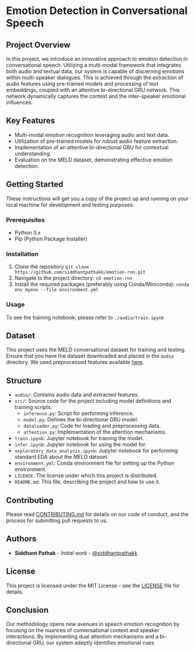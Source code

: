 # Emotion Detection in Conversational Speech

## Project Overview

In this project, we introduce an innovative approach to emotion detection in conversational speech. Utilizing a multi-modal framework that integrates both audio and textual data, our system is capable of discerning emotions within multi-speaker dialogues. This is achieved through the extraction of audio features using pre-trained models and processing of text embeddings, coupled with an attentive bi-directional GRU network. This network dynamically captures the context and the inter-speaker emotional influences.

## Key Features

- Multi-modal emotion recognition leveraging audio and text data.
- Utilization of pre-trained models for robust audio feature extraction.
- Implementation of an attentive bi-directional GRU for contextual understanding.
- Evaluation on the MELD dataset, demonstrating effective emotion detection.

## Getting Started

These instructions will get you a copy of the project up and running on your local machine for development and testing purposes.

### Prerequisites

- Python 3.x
- Pip (Python Package Installer)

### Installation

1. Clone the repository
   `git clone https://github.com/siddhantpathakk/emotion-rnn.git`
2. Navigate to the project directory:
   `cd emotion-rnn`
3. Install the required packages (preferably using Conda/Miniconda):
   `conda env myenv --file environment.yml`

### Usage

To see the training notebook, please refer to `./audio/train.ipynb`

## Dataset

This project uses the MELD conversational dataset for training and testing. Ensure that you have the dataset downloaded and placed in the `audio` directory. We used preprocessed features available [here](https://github.com/declare-lab/conv-emotion.).

## Structure

* `audio/`: Contains audio data and extracted features.
* `src/`: Source code for the project including model definitions and training scripts.
  * `inference.py`: Script for performing inference.
  * `model.py`: Defines the bi-directional GRU model.
  * `dataloader.py`: Code for loading and preprocessing data.
  * `attention.py`: Implementation of the attention mechanisms.
* `train.ipynb`: Jupyter notebook for training the model.
* `infer.ipynb`: Jupyter notebook for using the model for
* `exploratory_data_analysis.ipynb`: Jupyter notebook for performing standard EDA about the MELD dataset.
* `environment.yml`: Conda environment file for setting up the Python environment.
* `LICENSE`: The license under which this project is distributed.
* `README.md`: This file, describing the project and how to use it.

## Contributing

Please read [CONTRIBUTING.md]() for details on our code of conduct, and the process for submitting pull requests to us.

## Authors

* **Siddhant Pathak** - *Initial work* - [@siddhantpathakk](https://github.com/siddhantpathakk)

## License

This project is licensed under the MIT License - see the [LICENSE](https://chat.openai.com/c/LICENSE) file for details.

## Conclusion

Our methodology opens new avenues in speech emotion recognition by focusing on the nuances of conversational context and speaker interactions. By implementing dual attention mechanisms and a bi-directional GRU, our system adeptly identifies emotional cues
